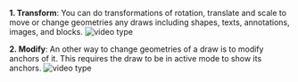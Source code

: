 **1. Transform**:
    You can do transformations of rotation, translate and scale to move or change geometries any draws including shapes, texts, annotations, images, and blocks.
![video type]()

**2. Modify**: An other way to change geometries of a draw is to modify anchors of it. This requires the draw to be in active mode to show its anchors.
![video type]()
